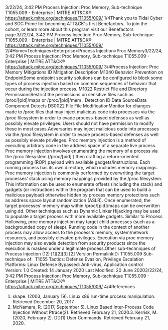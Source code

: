 3/22/24, 3:42 PM Process Injection: Proc Memory, Sub-technique T1055.009 - Enterprise | MITRE ATT&CK®
https://attack.mitre.org/techniques/T1055/009/ 1/4Thank you to Tidal Cyber and SOC Prime for becoming ATT&CK's ﬁrst Benefactors. To join the cohort, or learn more about this program visit our
Benefactors page.3/22/24, 3:42 PM Process Injection: Proc Memory, Sub-technique T1055.009 - Enterprise | MITRE ATT&CK®
https://attack.mitre.org/techniques/T1055/009/ 2/4Home>Techniques>Enterprise>Process Injection>Proc Memory3/22/24, 3:42 PM Process Injection: Proc Memory, Sub-technique T1055.009 - Enterprise | MITRE ATT&CK®
https://attack.mitre.org/techniques/T1055/009/ 3/4Process Injection: Proc Memory
Mitigations
ID Mitigation Description
M1040 Behavior Prevention on
EndpointSome endpoint security solutions can be conﬁgured to block some types of process injection
based on common sequences of behavior that occur during the injection process.
M1022 Restrict File and Directory
PermissionsRestrict the permissions on sensitive ﬁles such as /proc/[pid]/maps or /proc/[pid]/mem .
Detection
ID Data SourceData Component Detects
DS0022 File File
ModiﬁcationMonitor for changes made to /proc ﬁles that may inject malicious code into processes via the
/proc ﬁlesystem in order to evade process-based defenses as well as possibly elevate
privileges. Users should not have permission to modify these in most cases.Adversaries may inject malicious code into processes via the /proc ﬁlesystem in order to evade process-based defenses as well as possibly
elevate privileges. Proc memory injection is a method of executing arbitrary code in the address space of a separate live process.
Proc memory injection involves enumerating the memory of a process via the /proc ﬁlesystem (/proc/[pid] ) then crafting a return-oriented
programming (ROP) payload with available gadgets/instructions. Each running process has its own directory, which includes memory
mappings. Proc memory injection is commonly performed by overwriting the target processes’ stack using memory mappings provided by
the /proc ﬁlesystem. This information can be used to enumerate offsets (including the stack) and gadgets (or instructions within the
program that can be used to build a malicious payload) otherwise hidden by process memory protections such as address space layout
randomization (ASLR). Once enumerated, the target processes’ memory map within /proc/[pid]/maps can be overwritten using dd.
Other techniques such as Dynamic Linker Hijacking may be used to populate a target process with more available gadgets. Similar to
Process Hollowing, proc memory injection may target child processes (such as a backgrounded copy of sleep).
Running code in the context of another process may allow access to the process's memory, system/network resources, and possibly
elevated privileges. Execution via proc memory injection may also evade detection from security products since the execution is masked
under a legitimate process.Other sub-techniques of Process Injection (12)
[1][2][3]
[2]
Version PermalinkID: T1055.009
Sub-technique of:  T1055
 
Tactics: Defense Evasion, Privilege Escalation
 
Platforms: Linux
 
Defense Bypassed: Anti-virus, Application control
Version: 1.0
Created: 14 January 2020
Last Modiﬁed: 20 June 20203/22/24, 3:42 PM Process Injection: Proc Memory, Sub-technique T1055.009 - Enterprise | MITRE ATT&CK®
https://attack.mitre.org/techniques/T1055/009/ 4/4References
1. skape. (2003, January 19). Linux x86 run-time process
manipulation. Retrieved December 20, 2017.
2. McNamara, R. (2017, September 5). Linux Based Inter-Process
Code Injection Without Ptrace(2). Retrieved February 21, 2020.3. Kerrisk, M. (2020, February 2). DD(1) User Commands.
Retrieved February 21, 2020.